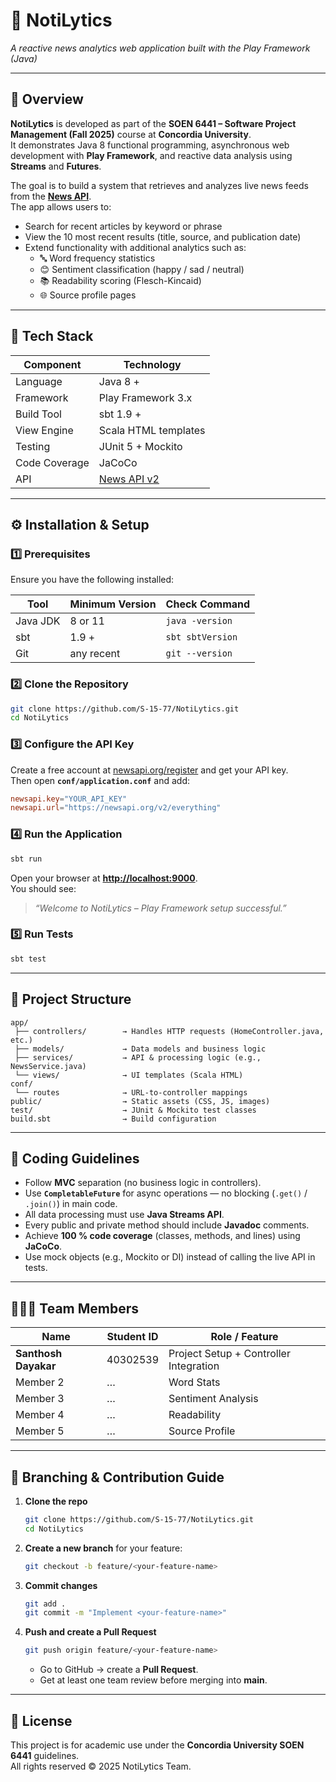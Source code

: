 # 📰 NotiLytics
*A reactive news analytics web application built with the Play Framework (Java)*

---

## 📘 Overview
**NotiLytics** is developed as part of the **SOEN 6441 – Software Project Management (Fall 2025)** course at **Concordia University**.  
It demonstrates Java 8 functional programming, asynchronous web development with **Play Framework**, and reactive data analysis using **Streams** and **Futures**.

The goal is to build a system that retrieves and analyzes live news feeds from the **[News API](https://newsapi.org)**.  
The app allows users to:
- Search for recent articles by keyword or phrase
- View the 10 most recent results (title, source, and publication date)
- Extend functionality with additional analytics such as:
    - 🔤 Word frequency statistics
    - 😊 Sentiment classification (happy / sad / neutral)
    - 📚 Readability scoring (Flesch-Kincaid)
    - 🌐 Source profile pages

---

## 🧩 Tech Stack
| Component | Technology |
|------------|-------------|
| Language | Java 8 + |
| Framework | Play Framework 3.x |
| Build Tool | sbt 1.9 + |
| View Engine | Scala HTML templates |
| Testing | JUnit 5 + Mockito |
| Code Coverage | JaCoCo |
| API | [News API v2](https://newsapi.org/docs/endpoints/everything) |

---

## ⚙️ Installation & Setup

### 1️⃣ Prerequisites
Ensure you have the following installed:

| Tool | Minimum Version | Check Command |
|------|------------------|----------------|
| Java JDK | 8 or 11 | `java -version` |
| sbt | 1.9 + | `sbt sbtVersion` |
| Git | any recent | `git --version` |

### 2️⃣ Clone the Repository
```bash
git clone https://github.com/S-15-77/NotiLytics.git
cd NotiLytics
```

### 3️⃣ Configure the API Key
Create a free account at [newsapi.org/register](https://newsapi.org/register) and get your API key.  
Then open **`conf/application.conf`** and add:
```conf
newsapi.key="YOUR_API_KEY"
newsapi.url="https://newsapi.org/v2/everything"
```

### 4️⃣ Run the Application
```bash
sbt run
```
Open your browser at **[http://localhost:9000](http://localhost:9000)**.  
You should see:
> *“Welcome to NotiLytics – Play Framework setup successful.”*

### 5️⃣ Run Tests
```bash
sbt test
```

---

## 🧠 Project Structure
```
app/
 ├── controllers/        → Handles HTTP requests (HomeController.java, etc.)
 ├── models/             → Data models and business logic
 ├── services/           → API & processing logic (e.g., NewsService.java)
 └── views/              → UI templates (Scala HTML)
conf/
 └── routes              → URL-to-controller mappings
public/                  → Static assets (CSS, JS, images)
test/                    → JUnit & Mockito test classes
build.sbt                → Build configuration
```

---

## 🧪 Coding Guidelines
- Follow **MVC** separation (no business logic in controllers).
- Use **`CompletableFuture`** for async operations — no blocking (`.get()` / `.join()`) in main code.
- All data processing must use **Java Streams API**.
- Every public and private method should include **Javadoc** comments.
- Achieve **100 % code coverage** (classes, methods, and lines) using **JaCoCo**.
- Use mock objects (e.g., Mockito or DI) instead of calling the live API in tests.

---

## 🧑‍🤝‍🧑 Team Members
| Name | Student ID | Role / Feature |
|------|-------------|----------------|
| **Santhosh Dayakar** | 40302539 | Project Setup + Controller Integration |
| Member 2 | … | Word Stats |
| Member 3 | … | Sentiment Analysis |
| Member 4 | … | Readability |
| Member 5 | … | Source Profile |

---

## 🌿 Branching & Contribution Guide
1. **Clone the repo**
   ```bash
   git clone https://github.com/S-15-77/NotiLytics.git
   cd NotiLytics
   ```

2. **Create a new branch** for your feature:
   ```bash
   git checkout -b feature/<your-feature-name>
   ```

3. **Commit changes**
   ```bash
   git add .
   git commit -m "Implement <your-feature-name>"
   ```

4. **Push and create a Pull Request**
   ```bash
   git push origin feature/<your-feature-name>
   ```
    - Go to GitHub → create a **Pull Request**.
    - Get at least one team review before merging into **main**.

---

## 📜 License
This project is for academic use under the **Concordia University SOEN 6441** guidelines.  
All rights reserved © 2025 NotiLytics Team.

